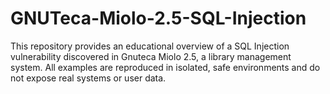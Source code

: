 # GNUTeca-Miolo-2.5-SQL-Injection
This repository provides an educational overview of a SQL Injection vulnerability discovered in Gnuteca Miolo 2.5, a library management system. All examples are reproduced in isolated, safe environments and do not expose real systems or user data.
